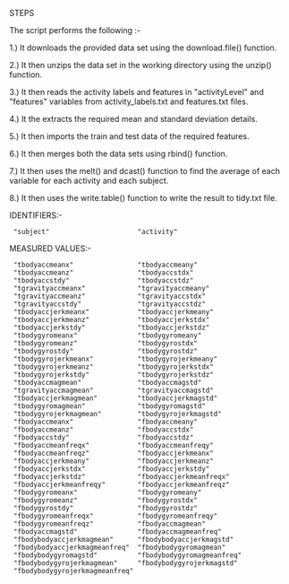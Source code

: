 
STEPS

The script performs the following :-

1.) It downloads the provided data set using the download.file() function.

2.) It then unzips the data set in the working directory using the unzip() function.

3.) It then reads the activity labels and features in "activityLevel" and "features" variables from activity_labels.txt and features.txt files.

4.) It the extracts the required mean and standard deviation details.

5.) It then imports the train and test data of the required features.

6.) It then merges both the data sets using rbind() function.

7.) It then uses the melt() and dcast() function to find the average of each variable for each activity and each subject.

8.) It then uses the write.table() function to write the result to tidy.txt file.


IDENTIFIERS:-

     "subject"                      "activity"
     
     
MEASURED VALUES:-


     "tbodyaccmeanx"                "tbodyaccmeany"               
     "tbodyaccmeanz"                "tbodyaccstdx"                
     "tbodyaccstdy"                 "tbodyaccstdz"                
     "tgravityaccmeanx"             "tgravityaccmeany"            
     "tgravityaccmeanz"             "tgravityaccstdx"             
     "tgravityaccstdy"              "tgravityaccstdz"             
     "tbodyaccjerkmeanx"            "tbodyaccjerkmeany"           
     "tbodyaccjerkmeanz"            "tbodyaccjerkstdx"            
     "tbodyaccjerkstdy"             "tbodyaccjerkstdz"            
     "tbodygyromeanx"               "tbodygyromeany"              
     "tbodygyromeanz"               "tbodygyrostdx"               
     "tbodygyrostdy"                "tbodygyrostdz"               
     "tbodygyrojerkmeanx"           "tbodygyrojerkmeany"          
     "tbodygyrojerkmeanz"           "tbodygyrojerkstdx"           
     "tbodygyrojerkstdy"            "tbodygyrojerkstdz"           
     "tbodyaccmagmean"              "tbodyaccmagstd"              
     "tgravityaccmagmean"           "tgravityaccmagstd"           
     "tbodyaccjerkmagmean"          "tbodyaccjerkmagstd"          
     "tbodygyromagmean"             "tbodygyromagstd"             
     "tbodygyrojerkmagmean"         "tbodygyrojerkmagstd"         
     "fbodyaccmeanx"                "fbodyaccmeany"               
     "fbodyaccmeanz"                "fbodyaccstdx"                
     "fbodyaccstdy"                 "fbodyaccstdz"                
     "fbodyaccmeanfreqx"            "fbodyaccmeanfreqy"           
     "fbodyaccmeanfreqz"            "fbodyaccjerkmeanx"           
     "fbodyaccjerkmeany"            "fbodyaccjerkmeanz"           
     "fbodyaccjerkstdx"             "fbodyaccjerkstdy"            
     "fbodyaccjerkstdz"             "fbodyaccjerkmeanfreqx"       
     "fbodyaccjerkmeanfreqy"        "fbodyaccjerkmeanfreqz"       
     "fbodygyromeanx"               "fbodygyromeany"              
     "fbodygyromeanz"               "fbodygyrostdx"               
     "fbodygyrostdy"                "fbodygyrostdz"               
     "fbodygyromeanfreqx"           "fbodygyromeanfreqy"          
     "fbodygyromeanfreqz"           "fbodyaccmagmean"             
     "fbodyaccmagstd"               "fbodyaccmagmeanfreq"         
     "fbodybodyaccjerkmagmean"      "fbodybodyaccjerkmagstd"      
     "fbodybodyaccjerkmagmeanfreq"  "fbodybodygyromagmean"        
     "fbodybodygyromagstd"          "fbodybodygyromagmeanfreq"    
     "fbodybodygyrojerkmagmean"     "fbodybodygyrojerkmagstd"     
     "fbodybodygyrojerkmagmeanfreq"
